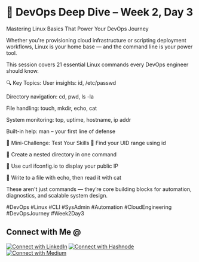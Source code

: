 #  🚀 DevOps Deep Dive – Week 2, Day 3
Mastering Linux Basics That Power Your DevOps Journey

Whether you're provisioning cloud infrastructure or scripting deployment workflows, Linux is your home base — and the command line is your power tool.

This session covers 21 essential Linux commands every DevOps engineer should know.

🔍 Key Topics:
User insights: id, /etc/passwd

Directory navigation: cd, pwd, ls -la

File handling: touch, mkdir, echo, cat

System monitoring: top, uptime, hostname, ip addr

Built-in help: man – your first line of defense

🧪 Mini-Challenge: Test Your Skills
🔹 Find your UID range using id

🔹 Create a nested directory in one command

🔹 Use curl ifconfig.io to display your public IP

🔹 Write to a file with echo, then read it with cat

These aren't just commands — they’re core building blocks for automation, diagnostics, and scalable system design.

#DevOps #Linux #CLI #SysAdmin #Automation #CloudEngineering #DevOpsJourney #Week2Day3

## Connect with Me @

[![Connect with LinkedIn](https://img.shields.io/badge/LinkedIn-Connect-blue?style=for-the-badge&logo=linkedin)](https://www.linkedin.com/in/jasmeetsm)
[![Connect with Hashnode](https://img.shields.io/badge/Hashnode-Follow-blueviolet?style=for-the-badge&logo=hashnode)](https://devops2025.hashnode.dev)
[![Connect with Medium](https://img.shields.io/badge/Medium-Follow-black?style=for-the-badge&logo=medium)](https://medium.com/@jasmeetsm04)
